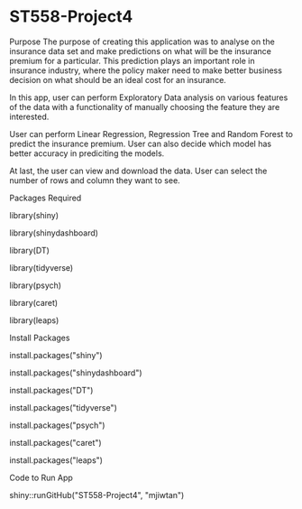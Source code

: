 # ST558-Project4

Purpose
The purpose of creating this application was to analyse on the insurance data set and make predictions on what will be the insurance premium for a particular. This prediction plays an important role in insurance industry, where the policy maker need to make better business decision on what should be an ideal cost for an insurance.

In this app, user can perform Exploratory Data analysis on various features of the data with a functionality of manually choosing the feature they are interested. 

User can perform Linear Regression, Regression Tree and Random Forest to predict the insurance premium. User can also decide which model has better accuracy in prediciting the models.

At last, the user can view and download the data. User can select the number of rows and column they want to see.


Packages Required

library(shiny)

library(shinydashboard)

library(DT)

library(tidyverse)

library(psych)

library(caret)

library(leaps)

Install Packages

install.packages("shiny")

install.packages("shinydashboard")

install.packages("DT")

install.packages("tidyverse")


install.packages("psych")

install.packages("caret")

install.packages("leaps")

Code to Run App

shiny::runGitHub("ST558-Project4", "mjiwtan")
